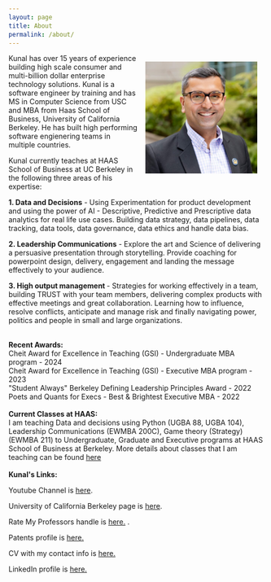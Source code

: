 ```yaml
---
layout: page
title: About
permalink: /about/
---
```



<img src="/assets/images/kunal-profile-pic.jpeg" alt="Kunal's profile" style="float:right;width:220px;height:220px;margin: 15px;"/>

Kunal has over 15 years of experience building high scale consumer and multi-billion dollar enterprise technology solutions. Kunal is a software engineer by training and has MS in Computer Science from USC and MBA from Haas School of Business, University of California Berkeley.  He has built high performing software engienering teams in multiple countries. 
<p>
Kunal currently teaches at HAAS School of Business at UC Berkeley in the following three areas of his expertise:
<p> <b>1. Data and Decisions</b> - Using Experimentation for product development and using the power of AI - Descriptive, Predictive and Prescriptive data analytics for real life use cases. Building data strategy, data pipelines, data tracking, data tools, data governance, data ethics and handle data bias. </p> 
<p> <b>2. Leadership Communications</b> - Explore the art and Science of delivering a persuasive presentation through storytelling. Provide coaching for powerpoint design, delivery, engagement and landing the message effectively to your audience. </p> 
<p> <b>3. High output management </b> - Strategies for working effectively in a team, building TRUST with your team members, delivering complex products with effective meetings and great collaboration. Learning how to influence, resolve conflicts, anticipate and manage risk and finally navigating power, politics and people in small and large organizations.   </p> 
<br/>

<style>
    .content {
        overflow: hidden; /* Clears the float */
    }
</style>

<div> <b>Recent Awards: </b><br/>
Cheit Award for Excellence in Teaching (GSI) - Undergraduate MBA program - 2024 <br/>
Cheit Award for Excellence in Teaching (GSI) - Executive MBA program - 2023 <br/>
"Student Always" Berkeley Defining Leadership Principles Award - 2022 <br/>
Poets and Quants for Execs - Best & Brightest Executive MBA - 2022 <br/>
<br/>
</div>

<div class="content"> <b>Current Classes at HAAS: </b><br/>
I am teaching Data and decisions using Python (UGBA 88, UGBA 104), Leadership Communications (EWMBA 200C), Game theory (Strategy) (EWMBA 211) to Undergraduate, Graduate and Executive programs at HAAS School of Business at Berkeley. More details about classes that I am teaching can be found <a href="https://classes.berkeley.edu/search/class/?f%5B0%5D=sm_instructors%3AKunal%20Cholera" target="_blank"> here </a>

</div>
<br/>
<div lass="content"> <b> Kunal's Links: </b><br/>
<p> Youtube Channel is <a href="https://www.youtube.com/@KunalCholera/" target="_blank">here</a>. </p> 
<p> University of California Berkeley page is <a href="https://haas.berkeley.edu/faculty/kunal-cholera/" target="_blank">here</a>. </p>
<p> Rate My Professors handle is <a href="https://www.ratemyprofessors.com/professor/3000389" target="_blank"> here.</a> .</p>
<p> Patents profile is <a href="https://patents.justia.com/inventor/kunal-mukesh-cholera" target="_blank"> here.</a>  </p>
<p> CV with my contact info is <a href="https://docs.google.com/document/d/1xEGFSedRI_ZugwuSnbwasq6-DLnx1IK5fr8eo6LMO9s/view" target="_blank">here.</a></p>
<p> LinkedIn profile is <a href="https://www.linkedin.com/in/kunalcholera/" target="_blank">here.</a></p>

</div>
